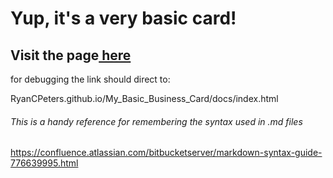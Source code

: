 # Yup, it's a very basic card!

## Visit the page<a href="https://google.com" target="_blank"> here</a>

for debugging the link should direct to:

RyanCPeters.github.io/My_Basic_Business_Card/docs/index.html


###### This is a handy reference for remembering the syntax used in .md files
https://confluence.atlassian.com/bitbucketserver/markdown-syntax-guide-776639995.html
